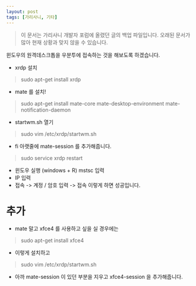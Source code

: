 ```yaml
---
layout: post
tags: [가리사니, 기타]
---
```


> 이 문서는 가리사니 개발자 포럼에 올렸던 글의 백업 파일입니다.
오래된 문서가 많아 현재 상황과 맞지 않을 수 있습니다.


윈도우의 원격데스크톱을 우분투에 접속하는 것을 해보도록 하겠습니다.
- xrdp 설치
> sudo apt-get install xrdp
- mate 를 설치!
> sudo apt-get install mate-core mate-desktop-environment mate-notification-daemon
- startwm.sh 열기
> sudo vim /etc/xrdp/startwm.sh
- fi 아랫줄에 mate-session 를 추가해줍니다.
> sudo service xrdp restart
- 윈도우 실행 (windows + R) mstsc 입력
- IP 입력
- 접속 -> 계정 / 암호 입력 -> 접속
이렇게 하면 성공입니다.


# 추가
- mate 말고 xfce4 를 사용하고 싶을 실 경우에는
> sudo apt-get install xfce4
- 이렇게 설치하고
> sudo vim /etc/xrdp/startwm.sh
- 아까 mate-session 이 있던 부분을 지우고 xfce4-session 을 추가해줍니다.
